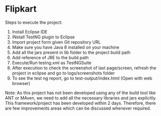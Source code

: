 
# Flipkart

Steps to execute the project:

1. Install Eclipse IDE
2. INstall TestNG plugin to Eclipse
3. Import project form given Git repository URL
4. Make sure you have Java 8 installed on your machine
5. Add all the jars present in lib folder to the project build path
6. Add reference of JRE to the build path
7. Execute/Run testng.xml as TestNGSuite
8. After execution to check the screenshot of last page/screen, refresh the project in eclipse and go to logs/screenshots folder
9. To see the test ng report, go to test-output/index.html (Open with web browser)


Note: As this project has not been developed using any of the build tool like ANT or MAven, we need to add all the necessary libraries and jars explicitly.
This framework/project has been developed within 2 days. Therefore, there are few improvements areas which can be discussed whenever required.
